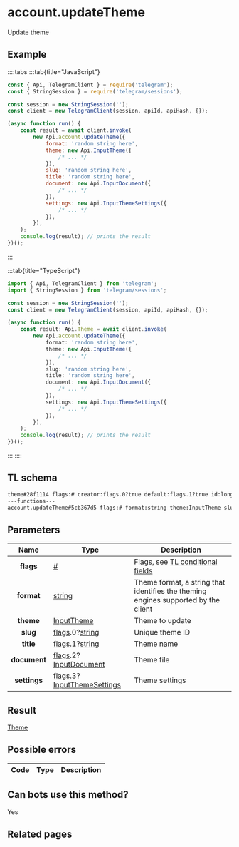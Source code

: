# account.updateTheme

Update theme

## Example

::::tabs
:::tab{title="JavaScript"}

```js
const { Api, TelegramClient } = require('telegram');
const { StringSession } = require('telegram/sessions');

const session = new StringSession('');
const client = new TelegramClient(session, apiId, apiHash, {});

(async function run() {
    const result = await client.invoke(
        new Api.account.updateTheme({
            format: 'random string here',
            theme: new Api.InputTheme({
                /* ... */
            }),
            slug: 'random string here',
            title: 'random string here',
            document: new Api.InputDocument({
                /* ... */
            }),
            settings: new Api.InputThemeSettings({
                /* ... */
            }),
        }),
    );
    console.log(result); // prints the result
})();
```

:::

:::tab{title="TypeScript"}

```ts
import { Api, TelegramClient } from 'telegram';
import { StringSession } from 'telegram/sessions';

const session = new StringSession('');
const client = new TelegramClient(session, apiId, apiHash, {});

(async function run() {
    const result: Api.Theme = await client.invoke(
        new Api.account.updateTheme({
            format: 'random string here',
            theme: new Api.InputTheme({
                /* ... */
            }),
            slug: 'random string here',
            title: 'random string here',
            document: new Api.InputDocument({
                /* ... */
            }),
            settings: new Api.InputThemeSettings({
                /* ... */
            }),
        }),
    );
    console.log(result); // prints the result
})();
```

:::
::::

## TL schema

```txt
theme#28f1114 flags:# creator:flags.0?true default:flags.1?true id:long access_hash:long slug:string title:string document:flags.2?Document settings:flags.3?ThemeSettings installs_count:int = Theme;
---functions---
account.updateTheme#5cb367d5 flags:# format:string theme:InputTheme slug:flags.0?string title:flags.1?string document:flags.2?InputDocument settings:flags.3?InputThemeSettings = Theme;
```

## Parameters

|     Name     | Type                                                                                                                                                   | Description                                                                                             |
| :----------: | ------------------------------------------------------------------------------------------------------------------------------------------------------ | ------------------------------------------------------------------------------------------------------- |
|  **flags**   | [#](https://core.telegram.org/type/%23)                                                                                                                | Flags, see [TL conditional fields](https://core.telegram.org/mtproto/TL-combinators#conditional-fields) |
|  **format**  | [string](https://core.telegram.org/type/string)                                                                                                        | Theme format, a string that identifies the theming engines supported by the client                      |
|  **theme**   | [InputTheme](https://core.telegram.org/type/InputTheme)                                                                                                | Theme to update                                                                                         |
|   **slug**   | [flags](https://core.telegram.org/mtproto/TL-combinators#conditional-fields).0?[string](https://core.telegram.org/type/string)                         | Unique theme ID                                                                                         |
|  **title**   | [flags](https://core.telegram.org/mtproto/TL-combinators#conditional-fields).1?[string](https://core.telegram.org/type/string)                         | Theme name                                                                                              |
| **document** | [flags](https://core.telegram.org/mtproto/TL-combinators#conditional-fields).2?[InputDocument](https://core.telegram.org/type/InputDocument)           | Theme file                                                                                              |
| **settings** | [flags](https://core.telegram.org/mtproto/TL-combinators#conditional-fields).3?[InputThemeSettings](https://core.telegram.org/type/InputThemeSettings) | Theme settings                                                                                          |

## Result

[Theme](https://core.telegram.org/type/Theme)

## Possible errors

| Code | Type | Description |
| :--: | ---- | ----------- |

## Can bots use this method?

Yes

## Related pages

